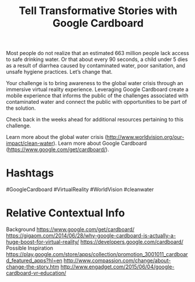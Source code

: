﻿---
title: Tell Transformative Stories with Google Cardboard 
intro: How can we leverage inexpensive virtual reality technologies like Google Cardboard to create immersive experiences that motivate people to help solve global challenges like the Clean Water crisis? 
champions:
- name:
    World Vision
  logo:
    world_vision.jpg
  url:
    http://www.worldvision.org
---
Most people do not realize that an estimated 663 million people lack access to safe drinking water. Or that about every 90 seconds, a child under 5 dies as a result of diarrhea caused by contaminated water, poor sanitation, and unsafe hygiene practices. Let’s change that. 

Your challenge is to bring awareness to the global water crisis through an immersive virtual reality experience. Leveraging Google Cardboard create a mobile experience that informs the public of the challenges associated with contaminated water and connect the public with opportunities to be part of the solution.

Check back in the weeks ahead for additional resources pertaining to this challenge.

Learn more about the global water crisis (http://www.worldvision.org/our-impact/clean-water).
Learn more about Google Cardboard (https://www.google.com/get/cardboard/).

# Hashtags
\#GoogleCardboard \#VirtualReality \#WorldVision \#cleanwater

# Relative Contextual Info
Background
https://www.google.com/get/cardboard/
https://gigaom.com/2014/06/28/why-google-cardboard-is-actually-a-huge-boost-for-virtual-reality/
https://developers.google.com/cardboard/
Possible Inspiration
https://play.google.com/store/apps/collection/promotion_3001011_cardboard_featured_apps?hl=en
http://www.compassion.com/change/about-change-the-story.htm 
http://www.engadget.com/2015/06/04/google-cardboard-vr-education/

